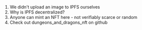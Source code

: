 1. We didn't upload an image to IPFS ourselves
2. Why is IPFS decentralized?
3. Anyone can mint an NFT here - not verifiably scarce or random
4. Check out dungeons_and_dragons_nft on github